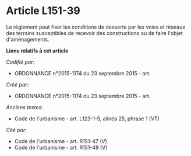 # Article L151-39

Le règlement peut fixer les conditions de desserte par les voies et réseaux des terrains susceptibles de recevoir des
constructions ou de faire l'objet d'aménagements.

**Liens relatifs à cet article**

_Codifié par_:

  - ORDONNANCE n°2015-1174 du 23 septembre 2015 - art.

_Créé par_:

  - ORDONNANCE n°2015-1174 du 23 septembre 2015 - art.

_Anciens textes_:

  - Code de l'urbanisme - art. L123-1-5, alinéa 25, phrase 1 (VT)

_Cité par_:

  - Code de l'urbanisme - art. R151-47 (V)
  - Code de l'urbanisme - art. R151-49 (V)
